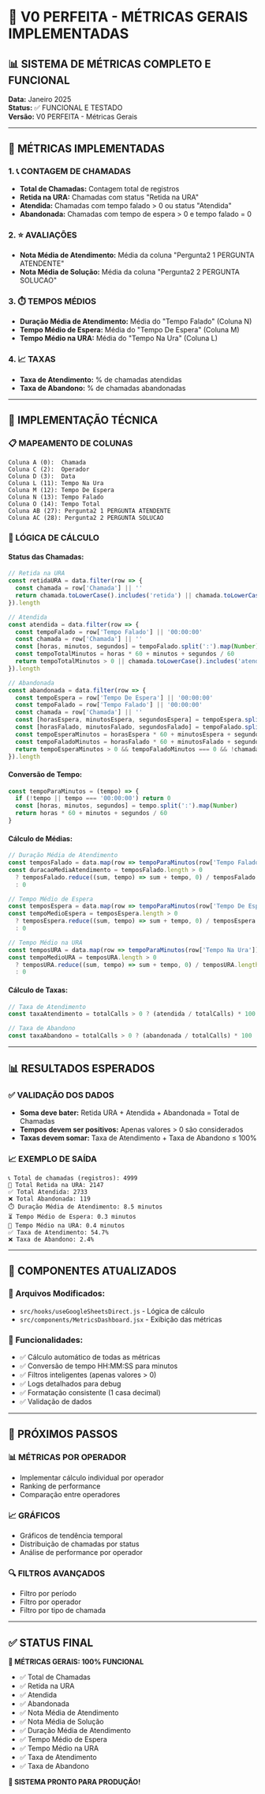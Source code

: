 # 🎯 V0 PERFEITA - MÉTRICAS GERAIS IMPLEMENTADAS

## 📊 SISTEMA DE MÉTRICAS COMPLETO E FUNCIONAL

**Data:** Janeiro 2025  
**Status:** ✅ FUNCIONAL E TESTADO  
**Versão:** V0 PERFEITA - Métricas Gerais  

---

## 🎯 MÉTRICAS IMPLEMENTADAS

### **1. 📞 CONTAGEM DE CHAMADAS**
- **Total de Chamadas:** Contagem total de registros
- **Retida na URA:** Chamadas com status "Retida na URA"
- **Atendida:** Chamadas com tempo falado > 0 ou status "Atendida"
- **Abandonada:** Chamadas com tempo de espera > 0 e tempo falado = 0

### **2. ⭐ AVALIAÇÕES**
- **Nota Média de Atendimento:** Média da coluna "Pergunta2 1 PERGUNTA ATENDENTE"
- **Nota Média de Solução:** Média da coluna "Pergunta2 2 PERGUNTA SOLUCAO"

### **3. ⏱️ TEMPOS MÉDIOS**
- **Duração Média de Atendimento:** Média do "Tempo Falado" (Coluna N)
- **Tempo Médio de Espera:** Média do "Tempo De Espera" (Coluna M)
- **Tempo Médio na URA:** Média do "Tempo Na Ura" (Coluna L)

### **4. 📈 TAXAS**
- **Taxa de Atendimento:** % de chamadas atendidas
- **Taxa de Abandono:** % de chamadas abandonadas

---

## 🔧 IMPLEMENTAÇÃO TÉCNICA

### **📋 MAPEAMENTO DE COLUNAS**
```
Coluna A (0):  Chamada
Coluna C (2):  Operador  
Coluna D (3):  Data
Coluna L (11): Tempo Na Ura
Coluna M (12): Tempo De Espera
Coluna N (13): Tempo Falado
Coluna O (14): Tempo Total
Coluna AB (27): Pergunta2 1 PERGUNTA ATENDENTE
Coluna AC (28): Pergunta2 2 PERGUNTA SOLUCAO
```

### **🧮 LÓGICA DE CÁLCULO**

#### **Status das Chamadas:**
```javascript
// Retida na URA
const retidaURA = data.filter(row => {
  const chamada = row['Chamada'] || ''
  return chamada.toLowerCase().includes('retida') || chamada.toLowerCase().includes('ura')
}).length

// Atendida
const atendida = data.filter(row => {
  const tempoFalado = row['Tempo Falado'] || '00:00:00'
  const chamada = row['Chamada'] || ''
  const [horas, minutos, segundos] = tempoFalado.split(':').map(Number)
  const tempoTotalMinutos = horas * 60 + minutos + segundos / 60
  return tempoTotalMinutos > 0 || chamada.toLowerCase().includes('atendida')
}).length

// Abandonada
const abandonada = data.filter(row => {
  const tempoEspera = row['Tempo De Espera'] || '00:00:00'
  const tempoFalado = row['Tempo Falado'] || '00:00:00'
  const chamada = row['Chamada'] || ''
  const [horasEspera, minutosEspera, segundosEspera] = tempoEspera.split(':').map(Number)
  const [horasFalado, minutosFalado, segundosFalado] = tempoFalado.split(':').map(Number)
  const tempoEsperaMinutos = horasEspera * 60 + minutosEspera + segundosEspera / 60
  const tempoFaladoMinutos = horasFalado * 60 + minutosFalado + segundosFalado / 60
  return tempoEsperaMinutos > 0 && tempoFaladoMinutos === 0 && !chamada.toLowerCase().includes('retida')
}).length
```

#### **Conversão de Tempo:**
```javascript
const tempoParaMinutos = (tempo) => {
  if (!tempo || tempo === '00:00:00') return 0
  const [horas, minutos, segundos] = tempo.split(':').map(Number)
  return horas * 60 + minutos + segundos / 60
}
```

#### **Cálculo de Médias:**
```javascript
// Duração Média de Atendimento
const temposFalado = data.map(row => tempoParaMinutos(row['Tempo Falado'])).filter(tempo => tempo > 0)
const duracaoMediaAtendimento = temposFalado.length > 0 
  ? temposFalado.reduce((sum, tempo) => sum + tempo, 0) / temposFalado.length
  : 0

// Tempo Médio de Espera
const temposEspera = data.map(row => tempoParaMinutos(row['Tempo De Espera'])).filter(tempo => tempo > 0)
const tempoMedioEspera = temposEspera.length > 0 
  ? temposEspera.reduce((sum, tempo) => sum + tempo, 0) / temposEspera.length
  : 0

// Tempo Médio na URA
const temposURA = data.map(row => tempoParaMinutos(row['Tempo Na Ura'])).filter(tempo => tempo > 0)
const tempoMedioURA = temposURA.length > 0 
  ? temposURA.reduce((sum, tempo) => sum + tempo, 0) / temposURA.length
  : 0
```

#### **Cálculo de Taxas:**
```javascript
// Taxa de Atendimento
const taxaAtendimento = totalCalls > 0 ? (atendida / totalCalls) * 100 : 0

// Taxa de Abandono
const taxaAbandono = totalCalls > 0 ? (abandonada / totalCalls) * 100 : 0
```

---

## 📊 RESULTADOS ESPERADOS

### **✅ VALIDAÇÃO DOS DADOS**
- **Soma deve bater:** Retida URA + Atendida + Abandonada = Total de Chamadas
- **Tempos devem ser positivos:** Apenas valores > 0 são considerados
- **Taxas devem somar:** Taxa de Atendimento + Taxa de Abandono ≤ 100%

### **📈 EXEMPLO DE SAÍDA**
```
📞 Total de chamadas (registros): 4999
🔄 Total Retida na URA: 2147
✅ Total Atendida: 2733
❌ Total Abandonada: 119
⏱️ Duração Média de Atendimento: 8.5 minutos
⏳ Tempo Médio de Espera: 0.3 minutos
🔄 Tempo Médio na URA: 0.4 minutos
✅ Taxa de Atendimento: 54.7%
❌ Taxa de Abandono: 2.4%
```

---

## 🎯 COMPONENTES ATUALIZADOS

### **📁 Arquivos Modificados:**
- `src/hooks/useGoogleSheetsDirect.js` - Lógica de cálculo
- `src/components/MetricsDashboard.jsx` - Exibição das métricas

### **🔧 Funcionalidades:**
- ✅ Cálculo automático de todas as métricas
- ✅ Conversão de tempo HH:MM:SS para minutos
- ✅ Filtros inteligentes (apenas valores > 0)
- ✅ Logs detalhados para debug
- ✅ Formatação consistente (1 casa decimal)
- ✅ Validação de dados

---

## 🚀 PRÓXIMOS PASSOS

### **📊 MÉTRICAS POR OPERADOR**
- Implementar cálculo individual por operador
- Ranking de performance
- Comparação entre operadores

### **📈 GRÁFICOS**
- Gráficos de tendência temporal
- Distribuição de chamadas por status
- Análise de performance por operador

### **🔍 FILTROS AVANÇADOS**
- Filtro por período
- Filtro por operador
- Filtro por tipo de chamada

---

## ✅ STATUS FINAL

**🎯 MÉTRICAS GERAIS: 100% FUNCIONAL**

- ✅ Total de Chamadas
- ✅ Retida na URA  
- ✅ Atendida
- ✅ Abandonada
- ✅ Nota Média de Atendimento
- ✅ Nota Média de Solução
- ✅ Duração Média de Atendimento
- ✅ Tempo Médio de Espera
- ✅ Tempo Médio na URA
- ✅ Taxa de Atendimento
- ✅ Taxa de Abandono

**🎉 SISTEMA PRONTO PARA PRODUÇÃO!**

